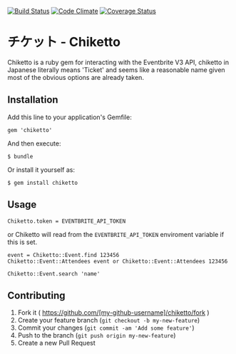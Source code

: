 [![Build Status](https://travis-ci.org/chrisradford/chiketto.svg?branch=master)](https://travis-ci.org/chrisradford/chiketto)
[![Code Climate](https://codeclimate.com/github/chrisradford/chiketto.png)](https://codeclimate.com/github/chrisradford/chiketto)
[![Coverage Status](https://coveralls.io/repos/chrisradford/chiketto/badge.png)](https://coveralls.io/r/chrisradford/chiketto)

# チケット - Chiketto

Chiketto is a ruby gem for interacting with the Eventbrite V3 API, chiketto in Japanese literally means 'Ticket' and seems like a reasonable name given most of the obvious options are already taken.

## Installation

Add this line to your application's Gemfile:

    gem 'chiketto'

And then execute:

    $ bundle

Or install it yourself as:

    $ gem install chiketto

## Usage

```
Chiketto.token = EVENTBRITE_API_TOKEN
```

or Chiketto will read from the `EVENTBRITE_API_TOKEN` enviroment variable if this is set.

```
event = Chiketto::Event.find 123456
Chiketto::Event::Attendees event or Chiketto::Event::Attendees 123456

Chiketto::Event.search 'name'
```

## Contributing

1. Fork it ( https://github.com/[my-github-username]/chiketto/fork )
2. Create your feature branch (`git checkout -b my-new-feature`)
3. Commit your changes (`git commit -am 'Add some feature'`)
4. Push to the branch (`git push origin my-new-feature`)
5. Create a new Pull Request
